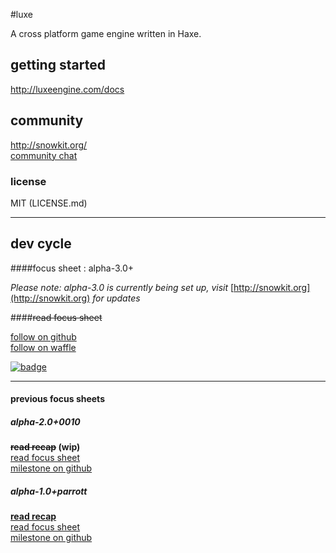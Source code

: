 #luxe

A cross platform game engine written in Haxe.    

## getting started

http://luxeengine.com/docs

## community

http://snowkit.org/   
[community chat](http://snowkit.org/2014/12/03/alpha-1-0parrott-recap/#communitychat)   


### license

MIT (LICENSE.md)

---

## dev cycle

####focus sheet : alpha-3.0+

_Please note: alpha-3.0 is currently being set up, visit_ [http://snowkit.org](http://snowkit.org) _for updates_ 

####~~read focus sheet~~   

[follow on github](https://github.com/underscorediscovery/luxe/)   
[follow on waffle](https://waffle.io/underscorediscovery/luxe)   

[![badge](https://badge.waffle.io/underscorediscovery/luxe.svg?label=alpha-2.0&title=active%20focus%20sheet)](https://waffle.io/underscorediscovery/luxe)


---
#### previous focus sheets


##### alpha-2.0+0010

**~~read recap~~ (wip)**   
[read focus sheet](http://snowkit.org/2015/01/12/luxe-alpha-2-0/)   
[milestone on github](https://github.com/underscorediscovery/luxe/milestones/alpha-2.0+0010)   


##### alpha-1.0+parrott

**[read recap](http://snowkit.org/2014/12/03/alpha-1-0parrott-recap/)**   
[read focus sheet](http://snowkit.org/2014/10/27/luxe-alpha-1-0/)   
[milestone on github](https://github.com/underscorediscovery/luxe/milestones/alpha-1.0+parrott)   